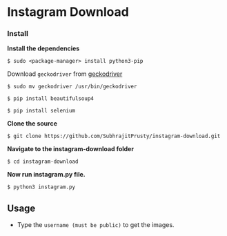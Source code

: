 # Instagram Download


### Install

**Install the dependencies**

`$ sudo <package-manager> install python3-pip`

Download `geckodriver` from [geckodriver](https://github.com/mozilla/geckodriver/releases)

`$ sudo mv geckodriver /usr/bin/geckodriver`

`$ pip install beautifulsoup4`

`$ pip install selenium`


**Clone the source**

`$ git clone https://github.com/SubhrajitPrusty/instagram-download.git`

**Navigate to the instagram-download folder**

`$ cd instagram-download`

**Now run instagram.py file.**

`$ python3 instagram.py`



## Usage

* Type the `username (must be public)` to get the images.
